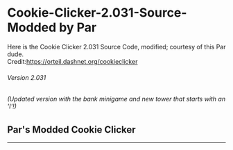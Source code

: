 # Cookie-Clicker-2.031-Source- Modded by Par
Here is the Cookie Clicker 2.031 Source Code, modified; courtesy of this Par dude. <br>
Credit:https://orteil.dashnet.org/cookieclicker<br>
###### Version 2.031
###### (Updated version with the bank minigame and new tower that starts with an 'I'!)
## Par's Modded Cookie Clicker
----
